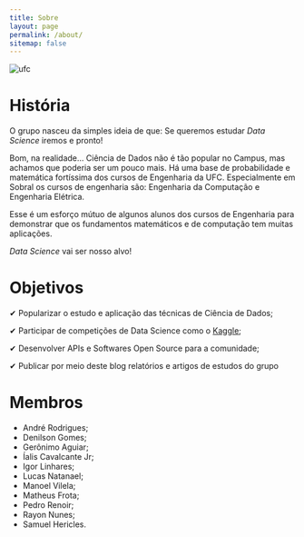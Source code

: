 ```yaml
---
title: Sobre
layout: page
permalink: /about/
sitemap: false
---
```



![ufc](/images/ufc.jpg)

# História

O grupo nasceu da simples ideia de que: Se queremos estudar *Data Science*
iremos e pronto!

Bom, na realidade... Ciência de Dados não é tão popular no Campus, mas
achamos que poderia ser um pouco mais. Há uma base de probabilidade e matemática
fortíssima dos cursos de Engenharia da UFC. Especialmente em Sobral os
cursos de engenharia são: Engenharia da Computação e Engenharia
Elétrica.

Esse é um esforço mútuo de algunos alunos dos cursos de Engenharia
para demonstrar que os fundamentos matemáticos e de computação tem
muitas aplicações.

*Data Science* vai ser nosso alvo!

# Objetivos
✔ Popularizar o estudo e aplicação das técnicas de Ciência de Dados;

✔ Participar de competições de Data Science como o [Kaggle](http://kaggle.com);

✔ Desenvolver APIs e Softwares Open Source para a comunidade;

✔ Publicar por meio deste blog relatórios e artigos de estudos do grupo

# Membros

- André Rodrigues;
- Denilson Gomes;
- Gerônimo Aguiar;
- Íalis Cavalcante Jr;
- Igor Linhares;
- Lucas Natanael;
- Manoel Vilela;
- Matheus Frota;
- Pedro Renoir;
- Rayon Nunes;
- Samuel Hericles.


